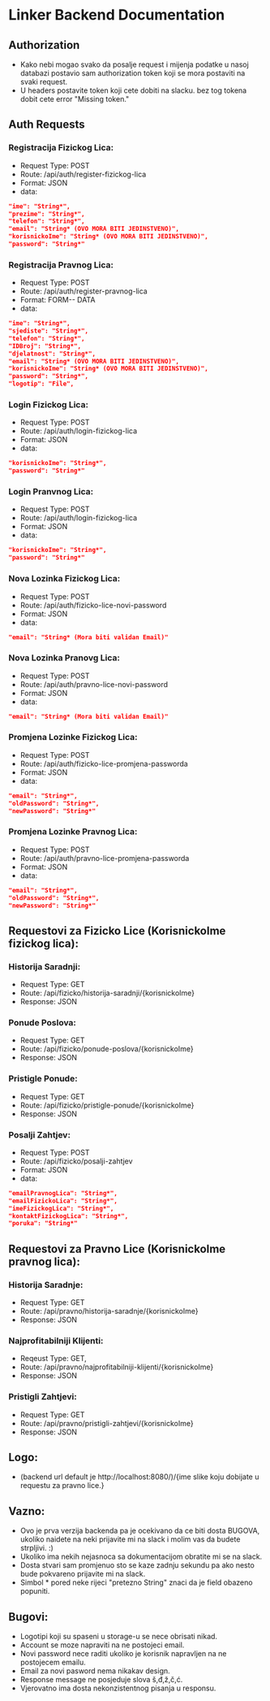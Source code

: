 # Linker Backend Documentation

## Authorization
- Kako nebi mogao svako da posalje request i mijenja podatke u nasoj databazi postavio sam authorization token koji se mora postaviti na svaki request.
- U headers postavite token koji cete dobiti na slacku. bez tog tokena dobit cete error "Missing token."

## Auth Requests
### Registracija Fizickog Lica:
- Request Type: POST
- Route: /api/auth/register-fizickog-lica
- Format: JSON
- data: 
```json
"ime": "String*",
"prezime": "String*",
"telefon": "String*",
"email": "String* (OVO MORA BITI JEDINSTVENO)",
"korisnickoIme": "String* (OVO MORA BITI JEDINSTVENO)",
"password": "String*"
```

### Registracija Pravnog Lica:
- Request Type: POST
- Route: /api/auth/register-pravnog-lica
- Format: FORM-- DATA
- data: 
```json
"ime": "String*",
"sjediste": "String*",
"telefon": "String*",
"IDBroj": "String*",
"djelatnost": "String*",
"email": "String* (OVO MORA BITI JEDINSTVENO)",
"korisnickoIme": "String* (OVO MORA BITI JEDINSTVENO)",
"password": "String*",
"logotip": "File",
```

### Login Fizickog Lica:
- Request Type: POST
- Route: /api/auth/login-fizickog-lica
- Format: JSON
- data: 
```json
"korisnickoIme": "String*",
"password": "String*"
```

### Login Pranvnog Lica:
- Request Type: POST
- Route: /api/auth/login-fizickog-lica
- Format: JSON
- data: 
```json
"korisnickoIme": "String*",
"password": "String*"
```


### Nova Lozinka Fizickog Lica:
- Request Type: POST
- Route: /api/auth/fizicko-lice-novi-password
- Format: JSON
- data: 
```json
"email": "String* (Mora biti validan Email)"
```

### Nova Lozinka Pranovg Lica:
- Request Type: POST
- Route: /api/auth/pravno-lice-novi-password
- Format: JSON
- data: 
```json
"email": "String* (Mora biti validan Email)"
```

### Promjena Lozinke Fizickog Lica:
- Request Type: POST
- Route: /api/auth/fizicko-lice-promjena-passworda
- Format: JSON
- data: 
```json
"email": "String*",
"oldPassword": "String*",
"newPassword": "String*"
```

### Promjena Lozinke Pravnog Lica:
- Request Type: POST
- Route: /api/auth/pravno-lice-promjena-passworda
- Format: JSON
- data: 
```json
"email": "String*",
"oldPassword": "String*",
"newPassword": "String*"
```

## Requestovi za Fizicko Lice (KorisnickoIme fizickog lica):
### Historija Saradnji:
- Request Type: GET
- Route: /api/fizicko/historija-saradnji/{korisnickoIme}
- Response: JSON

### Ponude Poslova:
- Request Type: GET
- Route: /api/fizicko/ponude-poslova/{korisnickoIme}
- Response: JSON

### Pristigle Ponude:
- Request Type: GET
- Route: /api/fizicko/pristigle-ponude/{korisnickoIme}
- Response: JSON

### Posalji Zahtjev:
- Request Type: POST
- Route: /api/fizicko/posalji-zahtjev
- Format: JSON
- data: 
```json
"emailPravnogLica": "String*",
"emailFizickoLica": "String*",
"imeFizickogLica": "String*",
"kontaktFizickogLica": "String*",
"poruka": "String*"
```

## Requestovi za Pravno Lice (KorisnickoIme pravnog lica):
### Historija Saradnje:
- Request Type: GET
- Route: /api/pravno/historija-saradnje/{korisnickoIme}
- Response: JSON

### Najprofitabilniji Klijenti:
- Reqeust Type: GET,
- Route: /api/pravno/najprofitabilniji-klijenti/{korisnickoIme}
- Response: JSON

### Pristigli Zahtjevi:
- Request Type: GET
- Route: /api/pravno/pristigli-zahtjevi/{korisnickoIme}
- Response: JSON

## Logo:
- (backend url default je http://localhost:8080/)/{ime slike koju dobijate u requestu za pravno lice.}

## Vazno: 
- Ovo je prva verzija backenda pa je ocekivano da ce biti dosta BUGOVA, ukoliko naidete na neki prijavite mi na slack i molim vas da budete strpljivi. :) 
- Ukoliko ima nekih nejasnoca sa dokumentacijom obratite mi se na slack.
- Dosta stvari sam promjenuo sto se kaze zadnju sekundu pa ako nesto bude pokvareno prijavite mi na slack.
- Simbol * pored neke rijeci "pretezno String" znaci da je field obazeno popuniti.

## Bugovi: 
- Logotipi koji su spaseni u storage-u se nece obrisati nikad. 
- Account se moze napraviti na ne postojeci email. 
- Novi password nece raditi ukoliko je korisnik napravljen na ne postojecem emailu. 
- Email za novi pasword nema nikakav design. 
- Response message ne posjeduje slova š,đ,ž,č,ć. 
- Vjerovatno ima dosta nekonzistentnog pisanja u responsu.

